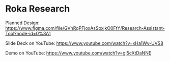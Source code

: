 # Roka Research

Planned Design: https://www.figma.com/file/GVhRqPFjoxAsSoxjkO0FtY/Research-Assistant-Tool?node-id=0%3A1

Slide Deck on YouTube: https://www.youtube.com/watch?v=xHa1Wv-UVS8

Demo on YouTube: https://www.youtube.com/watch?v=gi5cXtDaNNE
